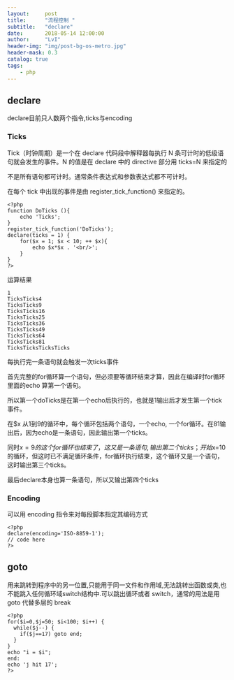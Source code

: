```yaml
---
layout:     post
title:      "流程控制 "
subtitle:   "declare"
date:       2018-05-14 12:00:00
author:     "LvI"
header-img: "img/post-bg-os-metro.jpg"
header-mask: 0.3
catalog: true
tags:
    - php
---
```


## declare

declare目前只人数两个指令,ticks与encoding

### Ticks

Tick（时钟周期）是一个在 declare 代码段中解释器每执行 N 条可计时的低级语句就会发生的事件。N 的值是在 declare 中的 directive 部分用 ticks=N 来指定的

不是所有语句都可计时。通常条件表达式和参数表达式都不可计时。

在每个 tick 中出现的事件是由 register_tick_function() 来指定的。

```
<?php
function DoTicks (){
	echo 'Ticks';
} 
register_tick_function('DoTicks');
declare(ticks = 1) {
	for($x = 1; $x < 10; ++ $x){
		echo $x*$x . '<br/>';
	}
}
?>
```

运算结果

```
1
TicksTicks4
TicksTicks9
TicksTicks16
TicksTicks25
TicksTicks36
TicksTicks49
TicksTicks64
TicksTicks81
TicksTicksTicksTicks
```

每执行完一条语句就会触发一次ticks事件

首先完整的for循环算一个语句，但必须要等循环结束才算，因此在编译时for循环里面的echo 算第一个语句。

所以第一个doTicks是在第一个echo后执行的，也就是1输出后才发生第一个tick事件。

在$x 从1到9的循环中，每个循环包括两个语句，一个echo, 一个for循环。在81输出后，因为echo是一条语句，因此输出第一个ticks。

同时$x=9的这个for循环也结束了，这又是一条语句,输出第二个ticks；开始$x=10的循环，但这时已不满足循环条件，for循环执行结束，这个循环又是一个语句，这时输出第三个ticks。

最后declare本身也算一条语句，所以又输出第四个ticks

### Encoding

可以用 encoding 指令来对每段脚本指定其编码方式

```
<?php
declare(encoding='ISO-8859-1');
// code here
?>
```

## goto

用来跳转到程序中的另一位置,只能用于同一文件和作用域,无法跳转出函数或类,也不能跳入任何循环域switch结构中.可以跳出循环或者 switch，通常的用法是用 goto 代替多层的 break

```
<?php
for($i=0,$j=50; $i<100; $i++) {
  while($j--) {
    if($j==17) goto end; 
  }  
}
echo "i = $i";
end:
echo 'j hit 17';
?>
```
